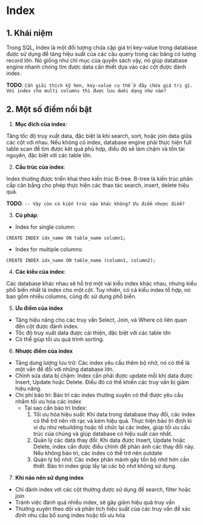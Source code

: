 # Index

## 1. Khái niệm

Trong SQL, Index là một đối tượng chứa cặp giá trị key-value trong database được sử dụng để tăng hiệu suất của các câu query trong các bảng có lượng record lớn. Nó giống như chỉ mục của quyển sách vậy, nó giúp database engine nhanh chóng tìm được data cần thiết dựa vào các cột được đánh index.

**TODO**: `Cần giải thích kỹ hơn, key-value cụ thể ở đây chứa giá trị gì. Với index cho multi columns thì được lưu dưới dạng như nào?`
## 2. Một số điểm nổi bật

1. **Mục đích của index**:

Tăng tốc độ truy xuất data, đặc biệt là khi search, sort, hoặc join data giữa các cột với nhau. Nếu không có index, database engine phải thực hiện full table scan để tìm được kêt quả phù hợp, điều đó sẽ làm chậm và tốn tài nguyên, đặc biệt với các table lớn.

2. **Cấu trúc của index**:

Index thường được triển khai theo kiến trúc B-tree. B-tree là kiến trúc phân cấp cân bằng cho phép thực hiện các thao tác search, insert, delete hiệu quả.

**TODO**: `-- Vậy còn có kiến trúc nào khác không? Ưu điểm nhược điểm?`

3. **Cú pháp**:

- Index for single column:

`CREATE INDEX idx_name ON table_name column1;`


- Index for multiple columns:

`CREATE INDEX idx_name ON table_name (column1, column2);`


4. **Các kiểu của index**:

Các database khác nhau sẽ hỗ trợ một vài kiểu index khác nhau, nhưng kiểu phổ biến nhất là index cho một cột. Tuy nhiên, có cả kiểu index tổ hợp, nó bao gồm nhiều columns, cũng đc sử dụng phổ biến.

5. **Ưu điểm của index**

- Tăng hiệu năng cho các truy vấn Select, Join, và Where có liên quan đến cột được đánh index.
- Tốc độ truy xuất data được cải thiện, đặc biệt với các table lớn
- Có thể giúp tối ưu quá trình sorting.

6. **Nhược điểm của index**

- Tăng dung lượng lưu trữ: Các index yêu cầu thêm bộ nhớ, nó có thể là một vấn đề đối với những database lớn.
- Chỉnh sửa data bị chậm: Index cần phải được update mỗi khi data được Insert, Update hoặc Delete. Điều đó có thể khiến các truy vấn bị giảm hiệu năng.
- Chi phí bảo trì: Bảo trì các index thường xuyên có thể được yêu cầu nhằm tối ưu hóa các index
  - Tại sao cần bảo trì Index:
    1. Tối ưu hóa hiệu suất: Khi data trong database thay đổi, các index có thể trở nên rời rạc và kém hiệu quả. Thực hiện bảo trì định kì ví dụ như rebuilding hoặc tổ chức lại các index, giúp tối ưu cấu trúc của chúng và giúp database có hiệu suất cao nhất.
    2. Quản lý các data thay đổi: Khi data được Insert, Update hoặc Delete, index cần được điều chỉnh để phản ánh các thay đổi này. Nếu không bảo trì, các index có thể trở nên outdate
    3. Quản lý bộ nhớ: Các index phân mảnh gây tốn bộ nhớ hơn cần thiết. Bảo trì index giúp lấy lại các bộ nhớ không sử dụng.

7. **Khi nào nên sử dụng index**

- Chỉ đánh index với các cột thường được sử dụng để search, filter hoặc join
- Tránh việc đánh quá nhiều index, sẽ gây giảm hiệu quả truy vấn
- Thường xuyên theo dõi và phân tích hiệu suất của các truy vấn để xác định nhu cầu bổ sung index hoặc tối ưu hóa

